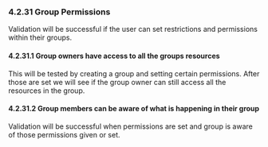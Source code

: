 ### 4.2.31 Group Permissions

Validation will be successful if the user can set restrictions and permissions within their groups.

#### 4.2.31.1 Group owners have access to all the groups resources

This will be tested by creating a group and setting certain permissions. After those are set we will see if the group owner can still access all the resources in the group.


#### 4.2.31.2 Group members can be aware of what is happening in their group

Validation will be successful when permissions are set and group is aware of those permissions given or set.

